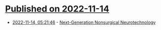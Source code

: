 # [Published on 2022-11-14](index.md)

* [2022-11-14, 05:21:46](https://news.ycombinator.com/item?id=33590425) - [Next-Generation Nonsurgical Neurotechnology](https://www.darpa.mil/program/next-generation-nonsurgical-neurotechnology)
